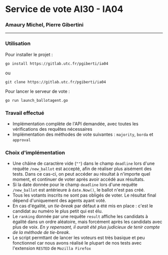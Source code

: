 # Service de vote AI30 - IA04
### Amaury Michel, Pierre Gibertini
***

### Utilisation
Pour installer le projet :
```
go install https://gitlab.utc.fr/pgiberti/ia04
```
ou 
```
git clone https://gitlab.utc.fr/pgiberti/ia04
```

Pour lancer le serveur de vote :
```
go run launch_ballotagent.go 
```

### Travail effectué
- Implémentation complète de l'API demandée, avec toutes les vérifications des requêtes nécessaires
- Implémentation des méthodes de vote suivantes : `majority`, `borda` et `approval`


### Choix d'implémentation
- Une châine de caractère vide (`""`) dans le champ `deadline` lors d'une requête `/new_ballot` est accepté, afin de réaliser plus aisément des tests. Dans ce cas-ci, on peut accéder au résultat à n'importe quel moment, et continuer de voter après avoir accédé aux résultats.
- Si la date donnée pour le champ `deadline` lors d'une requête `/new_ballot` est antérieure à `date.Now()`, le ballot n'est pas créé.
- Tous les votants inscrits ne sont pas obligés de voter. Le résultat final dépend d'uniquement des agents ayant voté.
- En cas d'égalité, un *tie-break* par défaut a été mis en place : c'est le candidat au numéro le plus petit qui est élu.
- Le `ranking` donnée par une requête `result` affiche les candidats à égalité dans un ordre aléatoire, mais forcément après les candidats avec plus de voix. *En y repensant, il aurait été plus judicieux de tenir compte de la méthode de tie-break*.
- Le script permttant de lancer les voteurs est très basique et peu fonctionnel car nous avons réalisé le plupart de nos tests avec l'extension `RESTED` de `Mozilla Firefox`
